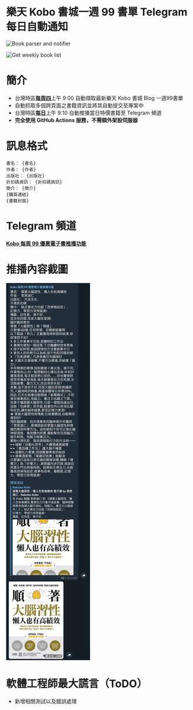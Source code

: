 # 樂天 Kobo 書城一週 99 書單 Telegram 每日自動通知

![Book parser and notifier](https://github.com/ClarkChiu/kobo_99_notifier/workflows/Book%20parser%20and%20notifier/badge.svg)

![Get weekly book list](https://github.com/ClarkChiu/kobo_99_notifier/workflows/Get%20weekly%20book%20list/badge.svg)

# 簡介

- 台灣時區<u>**每周四**</u>上午 9:00 自動擷取最新樂天 Kobo 書城 Blog 一週99書單
- 自動抓取多個跨頁面之書籍資訊並將其自動提交至專案中
- 台灣時區<u>**每日**</u>上午 9:10 自動推播當日特價書籍至 Telegram 頻道
- **完全使用 GitHub Actions 服務，不需額外架設伺服器**



# 訊息格式

```
書名： {書名}
作者： {作者}
出版社： {出版社}
折扣碼資訊： {折扣碼資訊}
簡介： {簡介}
{購買連結}
{書籍封面}
```


# Telegram 頻道

[**Kobo 每周 99 優惠電子書推播功能**](https://t.me/kobo_99_notifier)



# 推播內容截圖

![Telegram 推播內容截圖](images/screenshot.jpg)



# 軟體工程師最大謊言（ToDO）

- 新增相關測試以及錯誤處理

